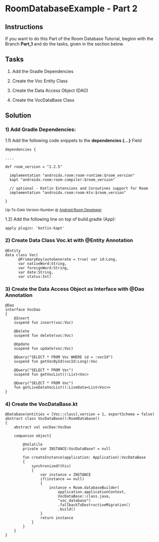 # RoomDatabaseExample - Part 2
## Instructions
If you want to do this Part of the Room Database Tutorial, beginn with the Branch **Part_1** and do the tasks, given in the section below.

## Tasks
1) Add the Gradle Dependencies

2) Create the Voc Entity Class

3) Create the Data Access Object (DAO)

4) Create the VocDataBase Class
## Solution
### 1) Add Gradle Dependencies:
1.1) Add the following code snippets to the **dependencies {...}** Field

```
dependencies {

....

def room_version = "2.2.5"

  implementation "androidx.room:room-runtime:$room_version"
  kapt "androidx.room:room-compiler:$room_version"

  // optional - Kotlin Extensions and Coroutines support for Room
  implementation "androidx.room:room-ktx:$room_version"
  
}
  ```
<sub>Up-To-Date Version-Number @ [Android Room Developer](https://developer.android.com/topic/libraries/architecture/room)</sub>

1.2) Add the following line on top of build.gradle (App):
```
apply plugin: 'kotlin-kapt'
```
### 2) Create Data Class Voc.kt with @Entity Annotation
```
@Entity
data class Voc(
      @PrimaryKey(autoGenerate = true) var id:Long,
      var nativeWord:String,
      var foreignWord:String,
      var date:String,
      var status:Int)
```
### 3) Create the Data Access Object as Interface with @Dao Annotation
```
@Dao
interface VocDao
{
    @Insert
    suspend fun insert(voc:Voc)
    
    @Delete
    suspend fun delete(voc:Voc)
    
    @Update
    suspend fun update(voc:Voc)
    
    @Query("SELECT * FROM Voc WHERE id = :vocId")
    suspend fun getVocById(vocId:Long):Voc
    
    @Query("SELECT * FROM Voc")
    suspend fun getVocList():List<Voc>

    @Query("SELECT * FROM Voc")
    fun getLiveDataVocList():LiveData<List<Voc>>
}
```
### 4) Create the VocDataBase.kt
```
@Database(entities = [Voc::class],version = 1, exportSchema = false)
abstract class VocDataBase():RoomDatabase()
{
    abstract val vocDao:VocDao
    
    companion object{
        
        @Volatile
        private var INSTANCE:VocDataBase? = null
        
        fun createInstance(application: Application):VocDataBase
        {
            synchronized(this)
            {
                var instance = INSTANCE
                if(instance == null)
                {
                    instance = Room.databaseBuilder(
                        application.applicationContext,
                        VocDataBase::class.java,
                        "voc_database")
                        .fallbackToDestructiveMigration()
                        .build()
                }                
                return instance
            }
        }
    }
}
```

